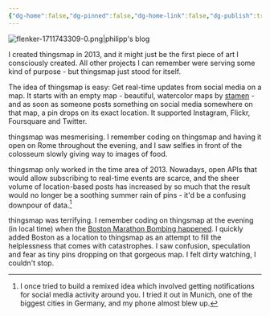 ```yaml
---
{"dg-home":false,"dg-pinned":false,"dg-home-link":false,"dg-publish":true,"type":"post","disabled rules":["header-increment","yaml-title","yaml-title-alias","file-name-heading"],"title":"thingsmap","dg-permalink":"thingsmap/","created-date":"2020-10-29T00:00:00","updated-date":"2025-05-05T17:44:28","tags":["pet-project-sematary"],"dg-path":"thingsmap.md","permalink":"/thingsmap/","dgPassFrontmatter":true,"created":"2020-10-29T00:00:00","updated":"2025-05-05T17:44:28"}
---
```



![flenker-1711743309-0.png|philipp's blog](/img/user/attachments/flenker-1711743309-0.png)

I created thingsmap in 2013, and it might just be the first piece of art I consciously created. All other projects I can remember were serving some kind of purpose - but thingsmap just stood for itself.

The idea of thingsmap is easy: Get real-time updates from social media on a map. It starts with an empty map - beautiful, watercolor maps by [stamen](https://maps.stamen.com/#watercolor) - and as soon as someone posts something on social media somewhere on that map, a pin drops on its exact location. It supported Instagram, Flickr, Foursquare and Twitter.

thingsmap was mesmerising. I remember coding on thingsmap and having it open on Rome throughout the evening, and I saw selfies in front of the colosseum slowly giving way to images of food.

thingsmap only worked in the time area of 2013. Nowadays, open APIs that would allow subscribing to real-time events are scarce, and the sheer volume of location-based posts has increased by so much that the result would no longer be a soothing summer rain of pins - it'd be a confusing downpour of data.[^1]

thingsmap was terrifying. I remember coding on thingsmap at the evening (in local time) when the [Boston Marathon Bombing happened](https://en.wikipedia.org/wiki/Boston_Marathon_bombing). I quickly added Boston as a location to thingsmap as an attempt to fill the helplessness that comes with catastrophes. I saw confusion, speculation and fear as tiny pins dropping on that gorgeous map. I felt dirty watching, I couldn't stop.

[^1]: I once tried to build a remixed idea which involved getting notifications for social media activity around you. I tried it out in Munich, one of the biggest cities in Germany, and my phone almost blew up.
